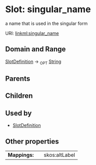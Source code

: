 
# Slot: singular_name


a name that is used in the singular form

URI: [linkml:singular_name](https://w3id.org/linkml/singular_name)


## Domain and Range

[SlotDefinition](SlotDefinition.md) ->  <sub>OPT</sub>
 [String](types/String.md)

## Parents


## Children


## Used by

 * [SlotDefinition](SlotDefinition.md)

## Other properties

|  |  |  |
| --- | --- | --- |
| **Mappings:** | | skos:altLabel |

